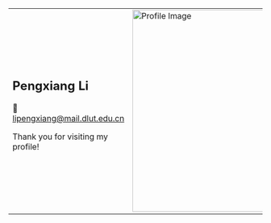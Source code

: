 <table>
  <tr>
    <td width="40%">
      <h2>Pengxiang Li</h2>
      <p>📮 <a href="mailto:lipengxiang@mail.dlut.edu.cn">lipengxiang@mail.dlut.edu.cn</a></p>
      <p>Thank you for visiting my profile!</p>
      <!-- 在这里添加更多文字内容 -->
    </td>
    <td width="40%">
      <img src="https://github.com/user-attachments/assets/f0bdad3c-af4c-4912-87e4-677d17303a53" width="400" alt="Profile Image">
    </td>
  </tr>
</table>

